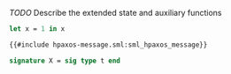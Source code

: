 
*TODO* Describe the extended state and auxiliary functions

```ocaml
let x = 1 in x
```

```sml
{{#include hpaxos-message.sml:sml_hpaxos_message}}
```

```sml
signature X = sig type t end
```
